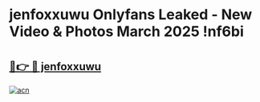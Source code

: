 # jenfoxxuwu Onlyfans Leaked - New Video & Photos March 2025 !nf6bi

# <h2><a href="https://wq6nrn.iuczelnia.edu.pl?title=jenfoxxuwu&ref=nf6bi">🔗👉 🔴 jenfoxxuwu</a></h2>

[![acn](https://github.com/user-attachments/assets/0f9c940e-d8b0-45ae-aac7-cd30a18b3e1c)](https://wq6nrn.iuczelnia.edu.pl?title=jenfoxxuwu&ref=nf6bi)

